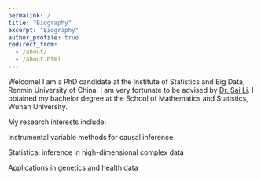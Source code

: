 ```yaml
---
permalink: /
title: "Biography"
excerpt: "Biography"
author_profile: true
redirect_from: 
  - /about/
  - /about.html
---
```


Welcome! I am a PhD candidate at the Institute of Statistics and Big Data, Renmin University of China. I am very fortunate to be advised by [Dr. Sai Li](https://saili0103.github.io/). I obtained my bachelor degree at the School of Mathematics and Statistics, Wuhan University.

   

My research interests include:

Instrumental variable methods for causal inference

Statistical inference in high-dimensional complex data

Applications in genetics and health data
